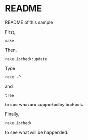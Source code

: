 # README
README of this sample

First,
```
make
```

Then, 
```
rake iocheck:update
```

Type
```
rake -P
```
and
```
tree
```
to see what are supported by iocheck.

Finally,
```
rake iocheck
```
to see what will be happended.
